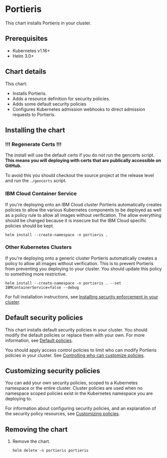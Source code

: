 # Portieris

This chart installs Portieris in your cluster.

## Prerequisites

* Kubernetes v1.16+
* Helm 3.0+

## Chart details

This chart:
* Installs Portieris.
* Adds a resource definition for security policies.
* Adds some default security policies
* Configures Kubernetes admission webhooks to direct admission requests to Portieris.

## Installing the chart

### !!! Regenerate Certs !!!
The install will use the default certs if you do not run the gencerts script. **This means you will deploying with certs that are publically accessible on GitHub.**

To avoid this you should checkout the source project at the release level and run the `./gencerts` script.

### IBM Cloud Container Service

If you're deploying onto an IBM Cloud cluster Portieris automatically creates policies to allow the various Kubernetes components to be deployed as well as a policy rule to allow all images without verification. The allow everything should be changed because it is insecure but the IBM Cloud specific policies should be kept.

```
helm install --create-namespace -n portieris .
```

### Other Kubernetes Clusters

If you're deploying onto a generic cluster Portieris automatically creates a policy to allow all images without verification. This is to prevent Portieris from preventing you deploying to your cluster. You should update this policy to something more restrictive.

```
helm install --create-namespace -n portieris . --set IBMContainerService=false --debug
```

For full installation instructions, see [Installing security enforcement in your cluster](https://cloud.ibm.com/docs/services/Registry?topic=registry-security_enforce#sec_enforcer_install).

## Default security policies

This chart installs default security policies in your cluster. You should modify the default policies or replace them with your own. For more information, see [Default policies](https://cloud.ibm.com/docs/services/Registry?topic=registry-security_enforce#default_policies).

You should apply access control policies to limit who can modify Portieris policies in your cluster. See [Controlling who can customize policies](https://cloud.ibm.com/docs/services/Registry?topic=registry-security_enforce#assign_user_policy).

## Customizing security policies

You can add your own security policies, scoped to a Kubernetes namespace or the entire cluster. Cluster policies are used when no namespace scoped policies exist in the Kubernetes namespace you are deploying to.

For information about configuring security policies, and an explanation of the security policy resources, see [Customizing policies](https://cloud.ibm.com/docs/services/Registry?topic=registry-security_enforce#customize_policies).

## Removing the chart

1. Remove the chart.
    ```
    helm delete -n portieris portieris
    ```
